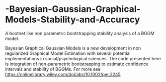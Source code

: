 # -Bayesian-Gaussian-Graphical-Models-Stability-and-Accuracy
A bootnet like non parametric bootstrapping stability analysis of a BGGM model.

Bayesian Graphical Gaussian Models is a new development in non regularized Graphical Model Estimation with several potential implementations in social/psychological sciences. The code presented here is integration of non-parametric bootstrapping to estimate confidence intervals and stability of BGGMs.
For more see https://onlinelibrary.wiley.com/doi/abs/10.1002/per.2245
